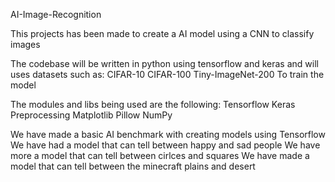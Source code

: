 AI-Image-Recognition

This projects has been made to create a AI model using a CNN to classify images 

The codebase will be written in python using tensorflow and keras and will uses datasets such as:
  CIFAR-10
  CIFAR-100
  Tiny-ImageNet-200
To train the model


The modules and libs being used are the following:
  Tensorflow
  Keras
  Preprocessing
  Matplotlib
  Pillow
  NumPy



We have made a basic AI benchmark with creating models using Tensorflow
We have had a model that can tell between happy and sad people
We have more a model that can tell between cirlces and squares
We have made a model that can tell between the minecraft plains and desert


